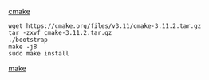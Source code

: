 [cmake](https://blog.csdn.net/gg_18826075157/article/details/72780431)

```
wget https://cmake.org/files/v3.11/cmake-3.11.2.tar.gz
tar -zxvf cmake-3.11.2.tar.gz
./bootstrap
make -j8
sudo make install
```

[make](https://blog.csdn.net/gg_18826075157/article/details/72780010)

